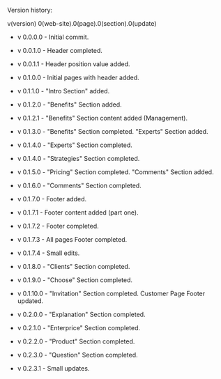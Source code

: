 Version history:

v(version) 0(web-site).0(page).0(section).0(update)

- v 0.0.0.0 - Initial commit.

- v 0.0.1.0 - Header completed.

- v 0.0.1.1 - Header position value added.

- v 0.1.0.0 - Initial pages with header added.

- v 0.1.1.0 - "Intro Section" added.

- v 0.1.2.0 - "Benefits" Section added.

- v 0.1.2.1 - "Benefits" Section content added (Management).

- v 0.1.3.0 - "Benefits" Section completed. "Experts" Section added.

- v 0.1.4.0 - "Experts" Section completed.

- v 0.1.4.0 - "Strategies" Section completed.

- v 0.1.5.0 - "Pricing" Section completed. "Comments" Section added.

- v 0.1.6.0 - "Comments" Section completed.

- v 0.1.7.0 - Footer added.

- v 0.1.7.1 - Footer content added (part one).

- v 0.1.7.2 - Footer completed.

- v 0.1.7.3 - All pages Footer completed.

- v 0.1.7.4 - Small edits.

- v 0.1.8.0 - "Clients" Section completed.

- v 0.1.9.0 - "Choose" Section completed.

- v 0.1.10.0 - "Invitation" Section completed. Customer Page Footer updated.

- v 0.2.0.0 - "Explanation" Section completed.

- v 0.2.1.0 - "Enterprice" Section completed.

- v 0.2.2.0 - "Product" Section completed.

- v 0.2.3.0 - "Question" Section completed.

- v 0.2.3.1 - Small updates.
